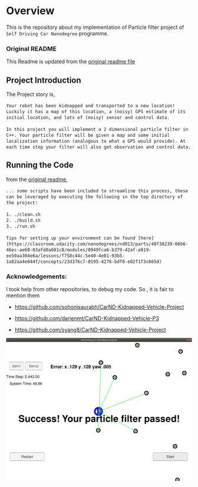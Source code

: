 # Overview
This is the repository about my implementation of Particle filter project of `Self Driving Car Nanodegree` programme. 

### Original README
This Readme is updated from the [original readme file](README_original.md)

## Project Introduction
The Project story is, 
```
Your robot has been kidnapped and transported to a new location! Luckily it has a map of this location, a (noisy) GPS estimate of its initial location, and lots of (noisy) sensor and control data.

In this project you will implement a 2 dimensional particle filter in C++. Your particle filter will be given a map and some initial localization information (analogous to what a GPS would provide). At each time step your filter will also get observation and control data.
```

## Running the Code
from the [original readme](README_original.md),
```
... some scripts have been included to streamline this process, these can be leveraged by executing the following in the top directory of the project:

1. ./clean.sh
2. ./build.sh
3. ./run.sh

Tips for setting up your environment can be found [here](https://classroom.udacity.com/nanodegrees/nd013/parts/40f38239-66b6-46ec-ae68-03afd8a601c8/modules/0949fca6-b379-42af-a919-ee50aa304e6a/lessons/f758c44c-5e40-4e01-93b5-1a82aa4e044f/concepts/23d376c7-0195-4276-bdf0-e02f1f3c665d)

```

### Acknowledgements:

I took help from other repositories, to debug my code. So , it is fair to mention them 

- https://github.com/sohonisaurabh/CarND-Kidnapped-Vehicle-Project

- https://github.com/darienmt/CarND-Kidnapped-Vehicle-P3
- https://github.com/syang8/CarND-Kidnapped-Vehicle-Project

![Demo](particle_filter.png)